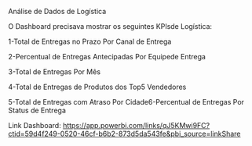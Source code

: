 Análise de Dados de Logística

O Dashboard precisava mostrar os seguintes KPIsde Logística:

1-Total de Entregas no Prazo Por Canal de Entrega

2-Percentual de Entregas Antecipadas Por Equipede Entrega

3-Total de Entregas Por Mês

4-Total de Entregas de Produtos dos Top5 Vendedores

5-Total de Entregas com Atraso Por Cidade6-Percentual de Entregas Por Status de Entrega


Link Dashboard: https://app.powerbi.com/links/qJ5KMwi9FC?ctid=59d4f249-0520-46cf-b6b2-873d5da543fe&pbi_source=linkShare
